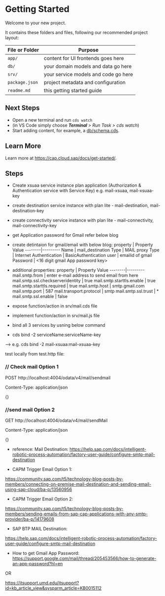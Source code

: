 # Getting Started

Welcome to your new project.

It contains these folders and files, following our recommended project layout:

File or Folder | Purpose
---------|----------
`app/` | content for UI frontends goes here
`db/` | your domain models and data go here
`srv/` | your service models and code go here
`package.json` | project metadata and configuration
`readme.md` | this getting started guide


## Next Steps

- Open a new terminal and run `cds watch`
- (in VS Code simply choose _**Terminal** > Run Task > cds watch_)
- Start adding content, for example, a [db/schema.cds](db/schema.cds).


## Learn More

Learn more at https://cap.cloud.sap/docs/get-started/.

## Steps
- Create xsuaa service instance plan application (Authorization & Authentication service with Service Key) e.g. 
    mail-xsuaa, mail-xsuaa-key
- create destination service instance with plan lite - mail-destination, mail-destination-key
- create connectivity service instance with plan lite - mail-connectivity, mail-connectivity-key
- get Application password for Gmail refer below blog
- create detintaion for gmail/email with below blog:
    property | Property Value
    --------|---------
    Name | mail_destination
    Type | MAIL
    proxy Type | Internet
    Authentication | BasicAuthentication
    user | emailid of gmail
    Password | <16 digit gmail App password key>

- additional properties:
    property | Property Value
    --------|---------
    mail.smtp.from | enter e-mail address to send email from here
    mail.smtp.ssl.checkserveridentity | true
    mail.smtp.starttls.enable | true
    mail.smtp.starttls.required | true
    mail.smtp.host | smtp.gmail.com
    mail.smtp.port | 587
    mail.transport.protocol | smtp
    mail.smtp.ssl.trust | *
    mail.smtp.ssl.enable | false

- expose function/action in srv/mail.cds file
- implement function/action in srv/mail.js file
- bind all 3 services by usning below command
- cds bind -2 serviceName:serviceName-key

--> e.g. cds bind -2  mail-xsuaa:mail-xsuaa-key

test locally from test.http file:
### // Check mail Option 1
POST http://localhost:4004/odata/v4/mail/sendmail

Content-Type: application/json

{}

### //send mail Option 2
GET http://localhost:4004/odata/v4/mail/sendMail 

Content-Type: application/json

{}

- reference: 
Mail Destination: https://help.sap.com/docs/intelligent-robotic-process-automation/factory-user-guide/configure-smtp-mail-destination

- CAPM Trigger Email Option 1:

https://community.sap.com/t5/technology-blog-posts-by-members/connecting-on-premise-mail-destination-and-sending-email-using-sap-cloud/ba-p/13560956

- CAPM Trigger Email Option 2:  

https://community.sap.com/t5/technology-blog-posts-by-members/sending-emails-from-sap-cap-applications-with-any-smtp-provider/ba-p/14179608

- SAP BTP MAIL Destination:

https://help.sap.com/docs/intelligent-robotic-process-automation/factory-user-guide/configure-smtp-mail-destination

- How to get Gmail App Password:
https://support.google.com/mail/thread/205453566/how-to-generate-an-app-password?hl=en

OR

https://itsupport.umd.edu/itsupport?id=kb_article_view&sysparm_article=KB0015112
